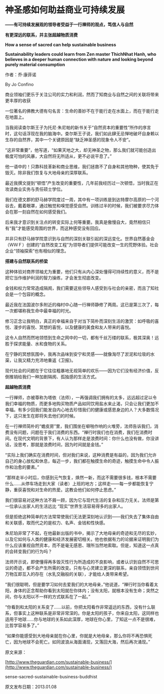 # 神圣感如何助益商业可持续发展

**——有可持续发展观的领导者受益于一行禅师的观点，笃信人与自然**

**有更深远的联系，并主张超越物质消费**

**How a sense of sacred can help sustainable business**

**Sustainability leaders could learn from Zen master ThichNhat Hanh, who believes in a deeper human connection with nature and looking beyond purely material consumption**

作者：乔·康菲诺

By Jo Confino

商业领袖们更乐于关注公司的实力和利润，然而了知商业与自然之间的关联将带来更丰厚的收获

一位著名的佛教大德有句名言：生命的善妙不在于能行走在水面上，而在于能行走在地面上。

当我阅读查尔斯王子为托尼·朱尼帕的新书关于“自然资本的重要性”所作的序言时，这句话浮现在我的脑海中。查尔斯王子说，我们如此肆无忌惮地破坏自身赖以生存的自然界，其中一个关键原因是“缺乏神圣感的现象令人不安”。

“这非常重要”，他写道，“如果天地之大，却无神圣之物，那么我们就可能创造出极度可怕的风暴，大自然将无所适从，更不必说平息了。”

他一语中的！只靠科技革新和商业思维，我们拯救不了自身和其他物种，使其免于毁灭。除非我们恢复与大地母亲的深厚联系。

最近我撰文提到“顿悟”产生改变的重要性，几年前我经历过一次顿悟，当时我正在攻读商业实务与责任硕士学位。

我们在德文郡的舒马赫学院度过一周，其中有一项训练是到达特摩尔高原的一个河谷去，戴着眼罩，通过触觉和嗅觉感受自然。训练过半的时候，我们被要求尽力体会在那一刻自然在如何感受我们。

后来我才意识到关注点的转变实际上何等重要。我真是傲慢自大，竟然相信只有“我”才能感受周围的世界，而这种感受没有回应。

并非只有舒马赫学院意识到与自然的深刻关联引起的深远变化。世界自然基金会（ＷＷＦ）创建的“自然改变工程”为领导者们提供可能改变一生的荒野体验。社会企业“领袖探索”也有相似的理念。

**搭建与自然联系的桥梁**

这种体验对商界领袖尤为重要，他们只有从内心深处懂得可持续性的意义，而不是把它当作维护利润的智力操练，才会发生彻底改变。

金钱和权力常常造成隔阂，我们需要这些领导人感受到与社会的亲密，而且了知社会是一个包容的概念。

最近我在法国波尔多附近的梅村中心随一行禅师静修了两周。这已是第三次了，每一次都堪称我生命中最幸福的时光。

修习正念让我明白，真正的幸福来自于对当下简朴而深刻生活的激赏：如呼吸的喜悦、漫步的喜悦、冥想的喜悦，以及健康的美食和友人带来的喜悦。

这令人自然而然地领悟到生命之网中的一切，都有千丝万缕的联系，极其深奥！远胜于探求能量、水和食物的关系。

在宁静的冥想氛围中，我再次品味到安宁和灵感——就像淘尽了淤泥和垃圾的水渠，让我又精力充沛地重返《卫报》。

现代社会的问题在于它往往粗暴地无视简单的欢乐——因为它们没有经济价值，反倒推销给我们一种加剧隔阂、孤独感的生活方式。

**超越物质消费**

一行禅师，亦被尊称为塔依（法师），一再强调我们拥有的太多，远远超过足以令我们幸福的物质，而更多地购买物质产品如同饮用盐水来止渴，只会让我们更加不幸福。有多少回我们能发自内心地去珍惜我们的健康或感恩身边的人？大多数情况下，这只发生在即将失去他们的时候。

在一行禅师简朴的“蟾皮房”里，我们围坐在噼啪作响的火堆旁，法师告诉我们，消费没有问题，问题在于我们消费的东西。“禅行时我们也在消费，我们在消费时间。在现代文明的背景下，有人认为那样走是浪费时间：你什么也没有做，你没讲话，没思考，那就是浪费时间，因为时间就是金钱。”

“实际上我们确实在消费时间，但对我们来说，这种消费是有益的，因为我们允许自己的身心放松和休息，每迈一步，我们都在触摸生命的奇迹，触摸生命中令人振作和治愈的要素。”

“那样走半小时后，你感到元气恢复，焕然一新，而这不需要很多钱，根本不需要什么……从停车场走到大家（读者）上班的地方；这样走——每一步都能恢复宁静，重获喜悦和对生命的热爱。这教会他们如何停止思虑。”

我们很容易对这种方法不屑一顾，因为它与现代生活的复杂和压力无关。法师是第一位承认出家人的生活远比 “现实”世界生活容易得多的出家人。

但是拒绝这种简单的方法常常使我们无法更深刻地认识到——我们失去了集体自由和关联感，取而代之的是权力、名声、金钱和性快感。

朱尼珀非常了不起，在他最新出版的书中，揭示了大地母亲的奇迹和无尽的玄妙，以及它如何与人类的健康和经济发展密切相关。他也依据有力的论据来证明我们为什么应该重视自然资本，而不是毫无感恩、理所当然地索取。但是，知道这一点真的会转变我们的行为吗？

法师开示说，即使懂得再多毁灭性行为所造成的不良影响，或者认识到自然不可思议的奇迹，都不会产生所需的改变。只有与心灵建立更深的联系，亲自领悟到世间万物互即互入的存在（水乳交融般的关联），才能给人类带来希望。

“我们很聪明，但是要学习如何去爱我们的大地母亲，”他说道，“禅行时当你看着太阳，身体的正念帮助你看到太阳就在你体内；没有太阳，就根本没有生命；突然之间，你与太阳以不一样的方式联系在了一起。”

“你看到和太阳的关系变了……以前，你把太阳看作非常遥远的东西，没有什么联系，但事实上这种联系是非常非常深的。你是太阳的孩子，你来自太阳，这同样也适用于地球……你与地球的关系如此深厚，地球在你心里，了知这一点不是很难，比哲学容易多了。”

“如果你能感受到大地母亲就在你心里，你就是大地母亲，那么你将不再恐惧死亡，因为地球不会死亡。如同波浪从海面涌现，又落回大海，然后再次涌现。”

原文来源：

[http://www.theguardian.com/sustainable-business/](http://www.theguardian.com/sustainable-business/)

sense-sacred-sustainable-business-buddhist

原文发布日期：2013.01.08

